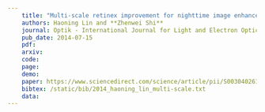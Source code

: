 ```yaml
---
    title: "Multi-scale retinex improvement for nighttime image enhancement"
    authors: Haoning Lin and **Zhenwei Shi**
    journal: Optik - International Journal for Light and Electron Optics (Optik)
    pub_date: 2014-07-15
    pdf: 
    arxiv: 
    code: 
    page: 
    demo: 
    paper: https://www.sciencedirect.com/science/article/pii/S0030402614011425
    bibtex: /static/bib/2014_haoning_lin_multi-scale.txt
    data:
---
```

    